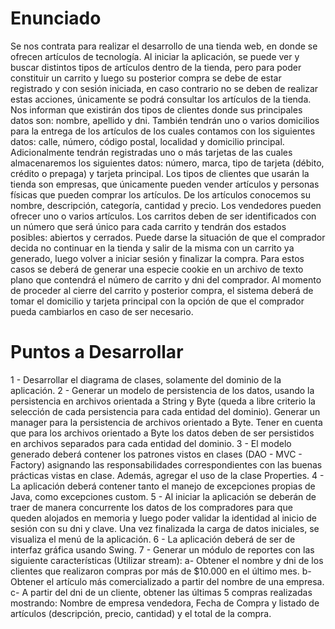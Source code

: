 # Enunciado
Se nos contrata para realizar el desarrollo de una tienda web, en donde se ofrecen artículos de
tecnología.
Al iniciar la aplicación, se puede ver y buscar distintos tipos de artículos dentro de la tienda, pero para
poder constituir un carrito y luego su posterior compra se debe de estar registrado y con sesión iniciada,
en caso contrario no se deben de realizar estas acciones, únicamente se podrá consultar los artículos de
la tienda.
Nos informan que existirán dos tipos de clientes donde sus principales datos son: nombre, apellido y
dni. También tendrán uno o varios domicilios para la entrega de los artículos de los cuales contamos con
los siguientes datos: calle, número, código postal, localidad y domicilio principal. Adicionalmente
tendrán registradas uno o más tarjetas de las cuales almacenaremos los siguientes datos: número,
marca, tipo de tarjeta (débito, crédito o prepaga) y tarjeta principal.
Los tipos de clientes que usarán la tienda son empresas, que únicamente pueden vender artículos y
personas físicas que pueden comprar los artículos.
De los artículos conocemos su nombre, descripción, categoría, cantidad y precio. Los vendedores
pueden ofrecer uno o varios artículos.
Los carritos deben de ser identificados con un número que será único para cada carrito y tendrán dos
estados posibles: abiertos y cerrados.
Puede darse la situación de que el comprador decida no continuar en la tienda y salir de la misma con
un carrito ya generado, luego volver a iniciar sesión y finalizar la compra. Para estos casos se deberá de
generar una especie cookie en un archivo de texto plano que contendrá el número de carrito y dni del
comprador.
Al momento de proceder al cierre del carrito y posterior compra, el sistema deberá de tomar el
domicilio y tarjeta principal con la opción de que el comprador pueda cambiarlos en caso de ser
necesario.

# Puntos a Desarrollar
1 - Desarrollar el diagrama de clases, solamente del dominio de la aplicación.
2 - Generar un modelo de persistencia de los datos, usando la persistencia en archivos orientada a String
y Byte (queda a libre criterio la selección de cada persistencia para cada entidad del dominio). Generar
un manager para la persistencia de archivos orientado a Byte. Tener en cuenta que para los archivos
orientado a Byte los datos deben de ser persistidos en archivos separados para cada entidad del
dominio.
3 - El modelo generado deberá contener los patrones vistos en clases (DAO - MVC - Factory) asignando
las responsabilidades correspondientes con las buenas prácticas vistas en clase. Además, agregar el uso
de la clase Properties.
4 - La aplicación deberá contener tanto el manejo de excepciones propias de Java, como excepciones
custom.
5 - Al iniciar la aplicación se deberán de traer de manera concurrente los datos de los compradores para
que queden alojados en memoria y luego poder validar la identidad al inicio de sesión con su dni y clave.
Una vez finalizada la carga de datos iniciales, se visualiza el menú de la aplicación.
6 - La aplicación deberá de ser de interfaz gráfica usando Swing.
7 - Generar un módulo de reportes con las siguiente características (Utilizar stream):
a- Obtener el nombre y dni de los clientes que realizaron compras por más de $10.000
en el último mes.
b- Obtener el artículo más comercializado a partir del nombre de una empresa.
c- A partir del dni de un cliente, obtener las últimas 5 compras realizadas mostrando:
Nombre de empresa vendedora, Fecha de Compra y listado de artículos (descripción, precio,
cantidad) y el total de la compra.
